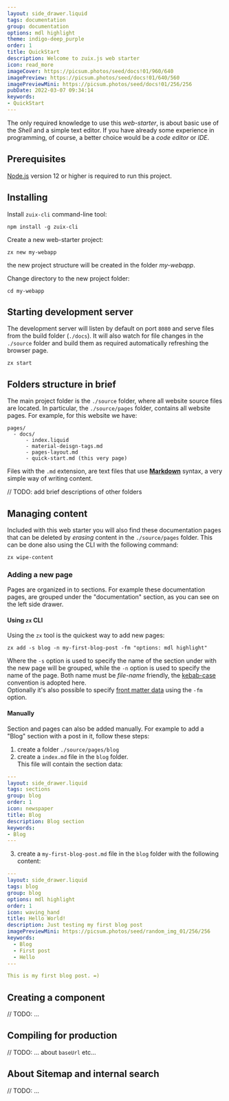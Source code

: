 ```yaml
---
layout: side_drawer.liquid
tags: documentation
group: documentation
options: mdl highlight
theme: indigo-deep_purple
order: 1
title: QuickStart
description: Welcome to zuix.js web starter
icon: read_more
imageCover: https://picsum.photos/seed/docs!01/960/640
imagePreview: https://picsum.photos/seed/docs!01/640/560
imagePreviewMini: https://picsum.photos/seed/docs!01/256/256
pubDate: 2022-03-07 09:34:14
keywords:
- QuickStart
---
```


The only required knowledge to use this *web-starter*, is about basic use of the *Shell* and a simple text editor.
If you have already some experience in programming, of course, a better choice would be a *code editor* or *IDE*.


## Prerequisites

[Node.js](https://nodejs.org/en/download/) version 12 or higher is required to run this project.


## Installing

Install `zuix-cli` command-line tool:

```shell
npm install -g zuix-cli
```

Create a new web-starter project:

```shell
zx new my-webapp
```

the new project structure will be created in the folder *my-webapp*.

Change directory to the new project folder:  

```shell
cd my-webapp
```

## Starting development server

The development server will listen by default on port `8080` and serve files from the build folder (`./docs`).
It will also watch for file changes in the `./source` folder and build them as required automatically refreshing the browser
page.

```shell
zx start
```


## Folders structure in brief

The main project folder is the `./source` folder, where all website source files are located. In particular, the
`./source/pages` folder, contains all website pages.
For example, for this website we have:

```
pages/
  - docs/
      - index.liquid
      - material-deisgn-tags.md
      - pages-layout.md
      - quick-start.md (this very page)
```

Files with the `.md` extension, are text files that use [**Markdown**](https://www.markdownguide.org/getting-started/) syntax, a very simple way of writing content. 

// TODO: add brief descriptions of other folders


## Managing content

Included with this web starter you will also find these documentation pages that can be deleted by *erasing* content in the
`./source/pages` folder. This can be done also using the CLI with the following command:

```shell
zx wipe-content
```


### Adding a new page

Pages are organized in to sections. For example these documentation pages, are grouped under the "documentation" section,
as you can see on the left side drawer.

#### Using `zx` CLI

Using the `zx` tool is the quickest way to add new pages: 

```shell
zx add -s blog -n my-first-blog-post -fm "options: mdl highlight"
```

Where the `-s` option is used to specify the name of the section under with the new page will be grouped, while the `-n`
option is used to specify the name of the page. Both name must be *file-name* friendly, the [kebab-case](https://en.wikipedia.org/wiki/Letter_case#Kebab_case)
convention is adopted here.  
Optionally it's also possible to specify [front matter data](../pages-layout) using the `-fm` option.


#### Manually

Section and pages can also be added manually.
For example to add a "Blog" section with a post in it, follow these steps:

1. create a folder `./source/pages/blog`
2. create a `index.md` file in the `blog` folder.  
This file will contain the section data:
```yaml
---
layout: side_drawer.liquid
tags: sections
group: blog
order: 1
icon: newspaper
title: Blog
description: Blog section
keywords:
- Blog
---
```
3. create a `my-first-blog-post.md` file in the `blog` folder with the following content:
```yaml
---
layout: side_drawer.liquid
tags: blog
group: blog
options: mdl highlight
order: 1
icon: waving_hand
title: Hello World!
description: Just testing my first blog post
imagePreviewMini: https://picsum.photos/seed/random_img_01/256/256
keywords:
  - Blog
  - First post
  - Hello
---

This is my first blog post. =)
```


## Creating a component


// TODO: ...


## Compiling for production

// TODO: ... about `baseUrl` etc...


## About Sitemap and internal search

// TODO: ...
